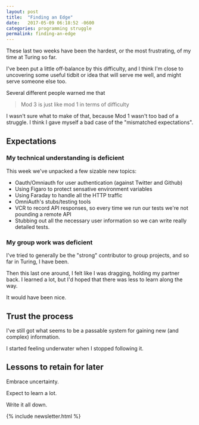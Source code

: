 ```yaml
---
layout: post
title:  "Finding an Edge"
date:   2017-05-09 06:18:52 -0600
categories: programming struggle
permalink: finding-an-edge
---
```


These last two weeks have been the hardest, or the most frustrating, of my time at Turing so far.

I've been put a little off-balance by this difficulty, and I think I'm close to uncovering some useful tidbit or idea that will serve me well, and might serve someone else too.

Several different people warned me that

> Mod 3 is just like mod 1 in terms of difficulty

I wasn't sure what to make of that, because Mod 1 wasn't too bad of a struggle. I think I gave myself a bad case of the "mismatched expectations".

<!--more-->


## Expectations

### My technical understanding is deficient

This week we've unpacked a few sizable new topics:

- Oauth/Omniauth for user authentication (against Twitter and Github)
- Using Figaro to protect sensative environment variables
- Using Faraday to handle all the HTTP traffic
- OmniAuth's stubs/testing tools
- VCR to record API responses, so every time we run our tests we're not pounding a remote API
- Stubbing out all the necessary user information so we can write really detailed tests.



### My group work was deficient

I've tried to generally be the "strong" contributor to group projects, and so far in Turing, I have been.

Then this last one around, I felt like I was dragging, holding my partner back. I learned a lot, but I'd hoped that there was less to learn along the way.

It would have been nice.


## Trust the process

I've still got what seems to be a passable system for gaining new (and complex) information.

I started feeling underwater when I stopped following it.

## Lessons to retain for later

Embrace uncertainty.

Expect to learn a lot.

Write it all down.


{% include newsletter.html %}
